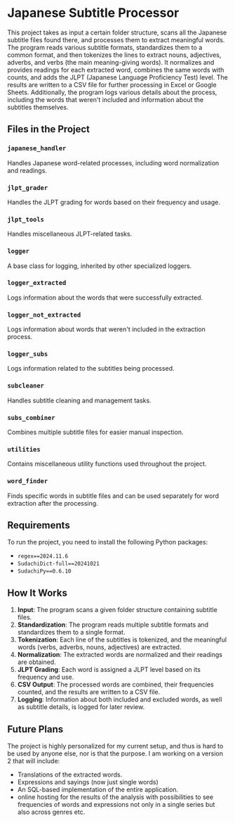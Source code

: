 # Japanese Subtitle Processor

This project takes as input a certain folder structure, scans all the Japanese subtitle files found there, and processes them to extract meaningful words. The program reads various subtitle formats, standardizes them to a common format, and then tokenizes the lines to extract nouns, adjectives, adverbs, and verbs (the main meaning-giving words). It normalizes and provides readings for each extracted word, combines the same words with counts, and adds the JLPT (Japanese Language Proficiency Test) level. The results are written to a CSV file for further processing in Excel or Google Sheets. Additionally, the program logs various details about the process, including the words that weren't included and information about the subtitles themselves.

## Files in the Project

### `japanese_handler`
Handles Japanese word-related processes, including word normalization and readings.

### `jlpt_grader`
Handles the JLPT grading for words based on their frequency and usage.

### `jlpt_tools`
Handles miscellaneous JLPT-related tasks.

### `logger`
A base class for logging, inherited by other specialized loggers.

### `logger_extracted`
Logs information about the words that were successfully extracted.

### `logger_not_extracted`
Logs information about words that weren't included in the extraction process.

### `logger_subs`
Logs information related to the subtitles being processed.

### `subcleaner`
Handles subtitle cleaning and management tasks.

### `subs_combiner`
Combines multiple subtitle files for easier manual inspection.

### `utilities`
Contains miscellaneous utility functions used throughout the project.

### `word_finder`
Finds specific words in subtitle files and can be used separately for word extraction after the processing.

## Requirements

To run the project, you need to install the following Python packages:

- `regex==2024.11.6`
- `SudachiDict-full==20241021`
- `SudachiPy==0.6.10`

## How It Works

1. **Input**: The program scans a given folder structure containing subtitle files.
2. **Standardization**: The program reads multiple subtitle formats and standardizes them to a single format.
3. **Tokenization**: Each line of the subtitles is tokenized, and the meaningful words (verbs, adverbs, nouns, adjectives) are extracted.
4. **Normalization**: The extracted words are normalized and their readings are obtained.
5. **JLPT Grading**: Each word is assigned a JLPT level based on its frequency and use.
6. **CSV Output**: The processed words are combined, their frequencies counted, and the results are written to a CSV file.
7. **Logging**: Information about both included and excluded words, as well as subtitle details, is logged for later review.

## Future Plans

The project is highly personalized for my current setup, and thus is hard to be used by anyone else, nor is that the purpose. I am working on a version 2 that will include:
- Translations of the extracted words.
- Expressions and sayings (now just single words)
- An SQL-based implementation of the entire application.
- online hosting for the results of the analysis with possibilities to see frequencies of words and expressions not only in a single series but also across genres etc. 

